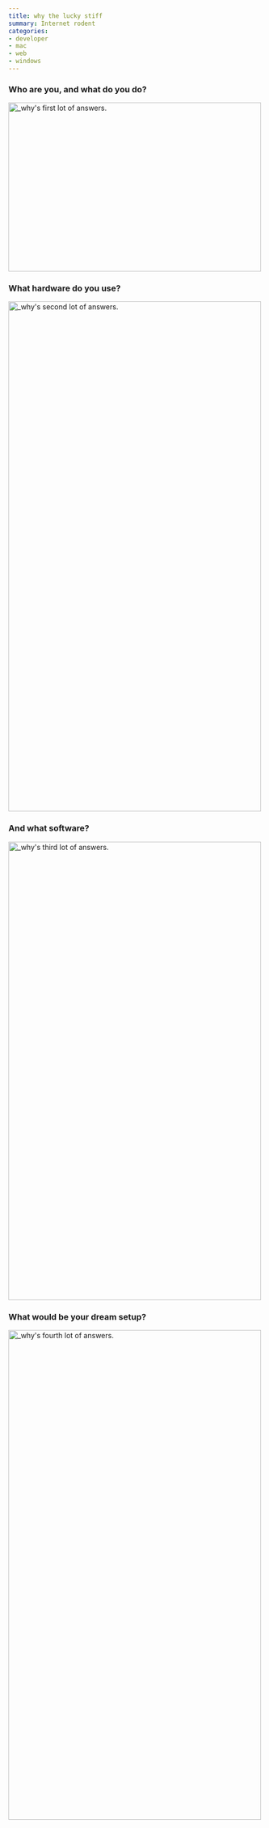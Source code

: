 ```yaml
---
title: why the lucky stiff
summary: Internet rodent
categories:
- developer
- mac
- web
- windows
---
```


### Who are you, and what do you do?

<img src="/images/interviews/why/1.jpg" width="500" height="334" alt="_why's first lot of answers." class="detail">

### What hardware do you use?

<img src="/images/interviews/why/2.jpg" width="500" height="1008" alt="_why's second lot of answers." class="detail">

### And what software?

<img src="/images/interviews/why/3.jpg" width="500" height="906" alt="_why's third lot of answers." class="detail">

### What would be your dream setup?

<img src="/images/interviews/why/4.jpg" width="500" height="968" alt="_why's fourth lot of answers." class="detail">